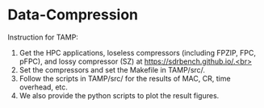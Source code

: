# Data-Compression

Instruction for TAMP:

1. Get the HPC applications, loseless compressors (including FPZIP, FPC, pFPC), and lossy compressor (SZ) at https://sdrbench.github.io/.<br>
2. Set the compressors and set the Makefile in TAMP/src/.<br>
3. Follow the scripts in TAMP/src/ for the results of MAC, CR, time overhead, etc.<br>
4. We also provide the python scripts to plot the result figures. 
